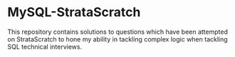 # MySQL-StrataScratch

This repository contains solutions to questions which have been attempted on StrataScratch to hone my ability in tackling complex logic when tackling SQL technical interviews.
